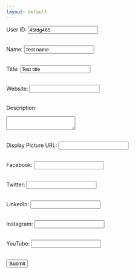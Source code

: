 ```yaml
---
layout: default
---
```



<form action="https://wmcdn.wikimint.com/api/community/reg.php" method="POST" target="_blank">
<label for="u">User ID:</label>
<input type="text" id="u" name="u" value="45fdg465"><br><br>

<label for="n">Name:</label>
<input type="text" id="n" name="n" value="Test name"><br><br>

<label for="t">Title:</label>
<input type="text" id="t" name="t" value="Test title"><br><br>

<label for="w">Website:</label>
<input type="text" id="w" name="w"><br><br>

<label for="d">Description:</label>
<textarea id="d" name="d"></textarea><br><br>

<label for="dp">Display Picture URL:</label>
<input type="text" id="dp" name="dp"><br><br>

<label for="f">Facebook:</label>
<input type="text" id="f" name="f"><br><br>

<label for="x">Twitter:</label>
<input type="text" id="x" name="x"><br><br>

<label for="l">LinkedIn:</label>
<input type="text" id="l" name="l"><br><br>

<label for="i">Instagram:</label>
<input type="text" id="i" name="i"><br><br>

<label for="y">YouTube:</label>
<input type="text" id="y" name="y"><br><br>

<input type="submit" value="Submit">
</form>
